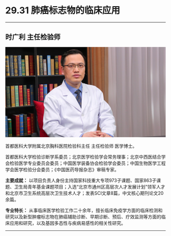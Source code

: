 # 29.31 肺癌标志物的临床应用

---

## 时广利 主任检验师

![1685943988735](image/c29_031/1685943988735.png)

首都医科大学附属北京胸科医院检验科主任 主任检验师 医学博士。

首都医科大学检验诊断学系委员；北京医学检验学会常务理事；北京中西医结合学会检验医学专业委员会委员；中国医学装备协会检验学会委员；中国生物医学工程学会医学检验分会委员；《中国医药导报杂志》审稿专家。

**主要成就：** 以项目负责人身份主持国家科技重大专项973子课题、国家863子课题、卫生局青年基金课题项目；入选“北京市通州区高层次人才发展计划”领军人才和北京市卫生系统高层次卫生技术人才；发表SCI文章8篇，中文核心期刊论文20余篇。

**专业特长：** 从事临床医学检验工作二十余年，擅长临床免疫学方面的临床检测和研究以及新型肿瘤标志物在肺癌辅助诊断、早期诊断、预后、疗效监测等方面的临床应用和研究，以及基因多态性与疾病易感性的相关性研究。

---
